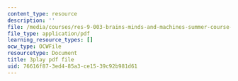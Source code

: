 ```yaml
---
content_type: resource
description: ''
file: /media/courses/res-9-003-brains-minds-and-machines-summer-course-summer-2015/76616f873ed485a3ce1539c92b981d61_GXuI9fKDxso.pdf
file_type: application/pdf
learning_resource_types: []
ocw_type: OCWFile
resourcetype: Document
title: 3play pdf file
uid: 76616f87-3ed4-85a3-ce15-39c92b981d61
---
```

